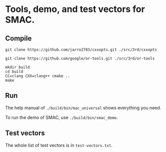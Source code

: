 # Tools, demo, and test vectors for SMAC.

## Compile

```
git clone https://github.com/jarro2783/cxxopts.git ./src/3rd/cxxopts

git clone https://github.com/google/or-tools.git ./src/3rd/or-tools

mkdir build
cd build
CC=clang CXX=clang++ cmake ..
make
```

## Run

The help manual of `./build/bin/mac_universal` shows everything you need.

To run the demo of SMAC, use `./build/bin/smac_demo`.

## Test vectors

The whole list of test vectors is in `test-vectors.txt`.
